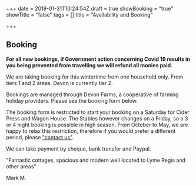 +++
date = 2019-01-31T10:24:54Z
draft = true
showBooking = "true"
showTitle = "false"
tags = []
title = "Availability and Booking"

+++
## Booking

**For all new bookings, if Government action concerning Covid 19 results in you being prevented from travelling we will refund all monies paid.**

We are taking booking for this wintertime from one household only. From tiers 1 and 2 areas. Devon is currently tier 2.

Bookings are managed through Devon Farms, a cooperative of farming holiday providers. Please see the booking form below.

The booking form is restricted to start your booking on a Saturday for Cider Press and Wagon House. The Stables however changes on a Friday, so a 3 or 4 night booking is possible in high season. From October to May, we are happy to relax this restriction, therefore if you would prefer a different period, please ["contact us"](/contact).

We can take payment by cheque, bank transfer and Paypal.

"Fantastic cottages, spacious and modern well located to Lyme Regis and other areas"

Mark M.